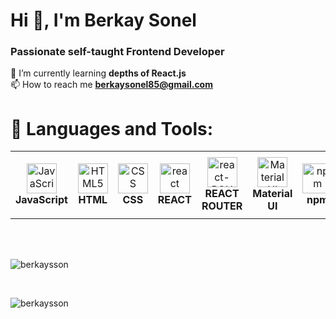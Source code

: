 <h1 align="left">Hi 👋, I'm Berkay Sonel</h1>
<h3 align="left">Passionate self-taught Frontend Developer</h3>

<div align="left">
  
🌱 I’m currently learning **depths of React.js**
 <br/>
📫 How to reach me **berkaysonel85@gmail.com**
</div>

# 🔧 Languages and Tools:
<table>
  <tr>
    <td align="center" height="108" width="108">
      <img
        src="https://seeklogo.com/images/J/javascript-js-logo-2949701702-seeklogo.com.png"
        width="auto"
        height="48"
        alt="JavaScript"
      />
      <br /><strong>JavaScript</strong>
    </td>
    <td align="center" height="108" width="108">
      <img
        src="https://seeklogo.com/images/H/html5-without-wordmark-color-logo-14D252D878-seeklogo.com.png"
        width="auto"
        height="48"
        alt="HTML5"
      />
      <br /><strong>HTML</strong>
    </td>
    <td align="center" height="108" width="108">
      <img
        src="https://seeklogo.com/images/C/css-3-logo-023C1A7171-seeklogo.com.png"
        width="auto"
        height="48"
        alt="CSS"
      />
      <br /><strong>CSS</strong>
    </td>
    <td align="center" height="108" width="108">
      <img
        src="https://seeklogo.com/images/R/react-logo-7B3CE81517-seeklogo.com.png"
        width="auto"
        height="48"
        alt="react"
      />
    <br /><strong>REACT</strong>
    </td>
    <td align="center" height="108" width="155">
      <img
        src="https://seeklogo.com/images/R/reactrouter-logo-4572B114B5-seeklogo.com.png"
        width="auto"
        height="48"
        alt="react-ROUTER"
      />
    <br /><strong>REACT ROUTER</strong>
    </td>
    <td align="center" height="108" width="108">
      <img
        src="https://cdn.jsdelivr.net/gh/devicons/devicon/icons/materialui/materialui-original.svg"
        width="auto"
        height="48"
        alt="Material UI"
      />
      <br /><strong>Material UI</strong>
    </td>
    <td align="center" height="108" width="108">
      <img
        src="https://seeklogo.com/images/N/npm-node-package-manager-logo-DE93649ED1-seeklogo.com.png"
        width="auto"
        height="48"
        alt="npm"
      />
      <br /><strong>npm</strong>
    </td>
    <td align="center" height="108" width="auto">
      <img
        src="https://cdn.worldvectorlogo.com/logos/styled-components-1.svg"
        width="auto"
        height="48"
        alt="styled"
      />
      <br /><strong>styled-components</strong>
    </td>
</table>
<br/>
<br/>
<p><img align="center" src="https://github-readme-stats.vercel.app/api/top-langs?username=berkaysson&show_icons=true&locale=en&layout=compact" alt="berkaysson" /></p>
<br/>
<p><img align="center" src="https://github-readme-streak-stats.herokuapp.com/?user=berkaysson&theme=highcontrast" alt="berkaysson" /></p>
